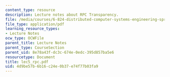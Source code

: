 ```yaml
---
content_type: resource
description: Lecture notes about RPC Transparency.
file: /media/courses/6-824-distributed-computer-systems-engineering-spring-2006/4d9be57b6b16c24e0b37e74f77b03fa9_lec5_rpc.pdf
file_type: application/pdf
learning_resource_types:
- Lecture Notes
ocw_type: OCWFile
parent_title: Lecture Notes
parent_type: CourseSection
parent_uid: 8e78a43f-dc3c-674e-0edc-395d857ba5e6
resourcetype: Document
title: lec5_rpc.pdf
uid: 4d9be57b-6b16-c24e-0b37-e74f77b03fa9
---
```

